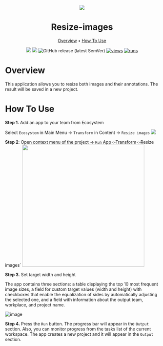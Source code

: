 <div align="center" markdown>


<img src="https://user-images.githubusercontent.com/106374579/183634421-0cb94591-5ea6-4de2-9fd2-fccb72b241d5.png"/>

# Resize-images

<p align="center">
  <a href="#Overview">Overview</a> •
  <a href="#How-To-Use">How To Use</a>
</p>


[![](https://img.shields.io/badge/supervisely-ecosystem-brightgreen)](https://ecosystem.supervise.ly/apps/supervisely-ecosystem/resize-images)
[![](https://img.shields.io/badge/slack-chat-green.svg?logo=slack)](https://supervise.ly/slack)
![GitHub release (latest SemVer)](https://img.shields.io/github/v/release/supervisely-ecosystem/resize-images)
[![views](https://app.supervise.ly/img/badges/views/supervisely-ecosystem/resize-images.png)](https://supervise.ly)
[![runs](https://app.supervise.ly/img/badges/runs/supervisely-ecosystem/resize-images.png)](https://supervise.ly)

</div>

# Overview

This application allows you to resize both images and their annotations. The result will be saved in a new project.

# How To Use

**Step 1.** Add an app to your team from Ecosystem

   Select `Ecosystem` in Main Menu -> `Transform` in Content -> `Resize images`
<img src="https://i.imgur.com/O0uy6v1.png"/>

**Step 2**: Open context menu of the project -> `Run` App` -> `Transform` -> `Resize images` 
<img src="https://i.imgur.com/w5pztbj.png" height="400px"/>

**Step 3.** Set target width and height
   
   The app contains three sections: a table displaying the top 10 most frequent image sizes, a field for custom target values (width and height) with checkboxes that enable the equalization of sides by automatically adjusting the selected one, and a field with information about the output team, workplace, and project name.
   
![image](https://github.com/supervisely-ecosystem/resize-images/assets/78355358/d61a0a74-d807-4ee0-9208-911eefdc9832)

**Step 4.** Press the `Run` button. The progress bar will appear in the `Output` section. Also, you can monitor progress from the tasks list of the current workspace.
   The app creates a new project and it will appear in the `Output` section.
